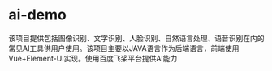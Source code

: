 # ai-demo
该项目提供包括图像识别、文字识别、人脸识别、自然语言处理、语音识别在内的常见AI工具供用户使用。该项目主要以JAVA语言作为后端语言，前端使用Vue+Element-UI实现。使用百度飞桨平台提供AI能力
